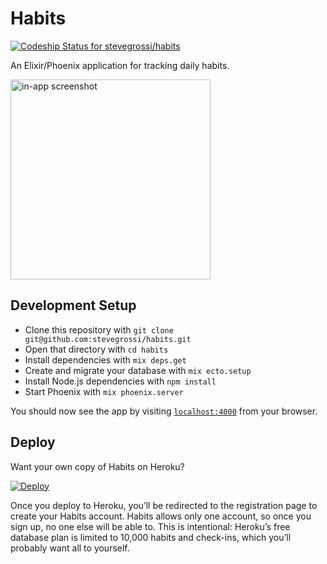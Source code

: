 # Habits

[ ![Codeship Status for stevegrossi/habits](https://codeship.com/projects/4f089590-12d6-0134-4498-76fd620179ca/status?branch=master)](https://codeship.com/projects/157431)

An Elixir/Phoenix application for tracking daily habits.

<img src="https://raw.githubusercontent.com/stevegrossi/habits/master/screenshot.png" alt="in-app screenshot" width="320" />

## Development Setup

- Clone this repository with `git clone git@github.com:stevegrossi/habits.git`
- Open that directory with `cd habits`
- Install dependencies with `mix deps.get`
- Create and migrate your database with `mix ecto.setup`
- Install Node.js dependencies with `npm install`
- Start Phoenix with `mix phoenix.server`

You should now see the app by visiting [`localhost:4000`](http://localhost:4000) from your browser.

## Deploy

Want your own copy of Habits on Heroku?

[![Deploy](https://www.herokucdn.com/deploy/button.svg)](https://heroku.com/deploy?template=https://github.com/stevegrossi/habits)

Once you deploy to Heroku, you’ll be redirected to the registration page to create your Habits account. Habits allows only one account, so once you sign up, no one else will be able to. This is intentional: Heroku’s free database plan is limited to 10,000 habits and check-ins, which you’ll probably want all to yourself.
